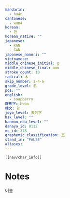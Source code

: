 ```yaml
---
mandarin:
  - huán
cantonese:
  - wun4
korean:
  - 환
korean_native: ""
japanese:
  - KAN
  - GAN
japanese_nanori: ""
vietnamese:
middle_chinese_initial: ɣ
middle_chinese_final: uɑn
stroke_count: 10
radical: 木
skip_number: 1-4-6
grade_level: 名
pos: ""
english:
  - soapberry
羅馬字: hwan
韓文: 환
joyo_level: 表外字
hsk_level: ""
hanmun_edu_level: ""
danayo_id: 8112
mc_id: 378
graphemic_classification: 亘
stand_in: "FALSE"
aliases:
---
```

```meta-bind-embed
[[nav/char_info]]
```

# Notes
이름
